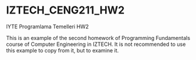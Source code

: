 # IZTECH_CENG211_HW2
IYTE Programlama Temelleri HW2

This is an example of the second homework of Programming Fundamentals course of Computer Engineering in IZTECH.
It is not recommended to use this example to copy from it, but to examine it.
